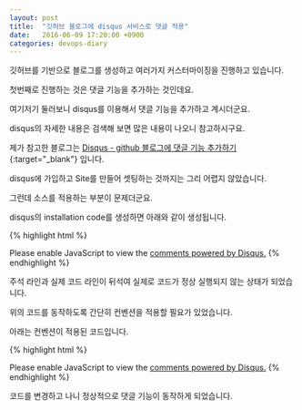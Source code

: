 ```yaml
---
layout: post
title:  "깃허브 블로그에 disqus 서비스로 댓글 적용"
date:   2016-06-09 17:20:00 +0900
categories: devops-diary
---
```

깃허브를 기반으로 블로그를 생성하고 여러가지 커스터마이징을 진행하고 있습니다.

첫번째로 진행하는 것은 댓글 기능을 추가하는 것인데요.

여기저기 둘러보니 disqus를 이용해서 댓글 기능을 추가하고 계시더군요.

disqus의 자세한 내용은 검색해 보면 많은 내용이 나오니 참고하시구요.

제가 참고한 블로그는 [Disqus - github 블로그에 댓글 기능 추가하기](http://djflexible.github.io/blog/disqus.html){:target="_blank"} 입니다.

disqus에 가입하고 Site를 만들어 셋팅하는 것까지는 그리 어렵지 않았습니다.

그런데 소스를 적용하는 부분이 문제더군요.

disqus의 installation code를 생성하면 아래와 같이 생성됩니다.

{% highlight html %}
<div id="disqus_thread"></div> <script> /** * RECOMMENDED CONFIGURATION VARIABLES: EDIT AND UNCOMMENT THE SECTION BELOW TO INSERT DYNAMIC VALUES FROM YOUR PLATFORM OR CMS. * LEARN WHY DEFINING THESE VARIABLES IS IMPORTANT: https://disqus.com/admin/universalcode/#configuration-variables */ /* var disqus_config = function () { this.page.url = PAGE_URL; // Replace PAGE_URL with your page's canonical URL variable this.page.identifier = PAGE_IDENTIFIER; // Replace PAGE_IDENTIFIER with your page's unique identifier variable }; */ (function() { // DON'T EDIT BELOW THIS LINE var d = document, s = d.createElement('script'); s.src = '//******.disqus.com/embed.js'; s.setAttribute('data-timestamp', +new Date()); (d.head || d.body).appendChild(s); })(); </script> <noscript>Please enable JavaScript to view the <a href="https://disqus.com/?ref_noscript" rel="nofollow">comments powered by Disqus.</a></noscript>
{% endhighlight %}

주석 라인과 실제 코드 라인이 뒤석여 실제로 코드가 정상 실행되지 않는 상태가 되었습니다.

위의 코드를 동작하도록 간단히 컨벤션을 적용할 필요가 있었습니다.

아래는 컨벤션이 적용된 코드입니다.

{% highlight html %}
<div id="disqus_thread"></div>
<script>
/**
* RECOMMENDED CONFIGURATION VARIABLES: EDIT AND UNCOMMENT THE SECTION BELOW TO INSERT DYNAMIC VALUES FROM YOUR PLATFORM OR CMS.
* LEARN WHY DEFINING THESE VARIABLES IS IMPORTANT: https://disqus.com/admin/universalcode/#configuration-variables
*/
/* var disqus_config = function () { this.page.url = PAGE_URL;
// Replace PAGE_URL with your page's canonical URL variable
this.page.identifier = PAGE_IDENTIFIER;
// Replace PAGE_IDENTIFIER with your page's unique identifier variable };
*/
(function() {
// DON'T EDIT BELOW THIS LINE
var d = document, s = d.createElement('script');
s.src = '//******.disqus.com/embed.js';
s.setAttribute('data-timestamp', +new Date());
(d.head || d.body).appendChild(s); })();
</script>
<noscript>
Please enable JavaScript to view the <a href="https://disqus.com/?ref_noscript" rel="nofollow">comments powered by Disqus.</a>
</noscript>
{% endhighlight %}

코드를 변경하고 나니 정상적으로 댓글 기능이 동작하게 되었습니다.
